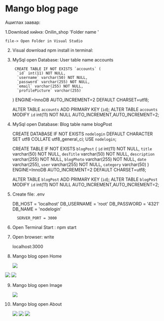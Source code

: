 # Mango blog page 
 Ашиглах заавар:

1.Download хийнэ: Onilin_shop 'Folder name '

   
    file-> Open Folder in Visual Studio
    

2.  Visual download npm install in terminal:

3. MySql open Database: User table name accounts
   
        CREATE TABLE IF NOT EXISTS `accounts` (
         `id` int(11) NOT NULL,
         `username` varchar(50) NOT NULL,
         `password` varchar(255) NOT NULL,
         `email` varchar(255) NOT NULL,
         `profilePicture` varchar(255)
      ) ENGINE=InnoDB AUTO_INCREMENT=2 DEFAULT CHARSET=utf8;

      ALTER TABLE `accounts` ADD PRIMARY KEY (`id`);
      ALTER TABLE `accounts` MODIFY `id` int(11) NOT NULL AUTO_INCREMENT,AUTO_INCREMENT=2;

4. MySql open Database: Blog table name blogPost
   
   
     CREATE DATABASE IF NOT EXISTS `nodelogin` DEFAULT CHARACTER SET utf8 COLLATE utf8_general_ci;
     USE `nodelogin`;

     CREATE TABLE IF NOT EXISTS `blogPost` (
          `id` int(11) NOT NULL,
          `title` varchar(50) NOT NULL,
          `desTitle` varchar(50) NOT NULL,
          `description` varchar(255) NOT NULL,
          `blogPhoto` varchar(255) NOT NULL,
          `date` varchar(255),
	  `user` varchar(255) NOT NULL,
          `category` varchar(50)
     ) ENGINE=InnoDB AUTO_INCREMENT=2 DEFAULT CHARSET=utf8;


     ALTER TABLE `blogPost` ADD PRIMARY KEY (`id`);
     ALTER TABLE `blogPost` MODIFY `id` int(11) NOT NULL AUTO_INCREMENT,AUTO_INCREMENT=2;

5. Create file:  .env 

 	DB_HOST  = 'localhost'
	DB_USERNAME  = 'root'
	DB_PASSWORD = '4321'
	DB_NAME = 'nodelogin'

         SERVER_PORT = 3000

6. Open Terminal Start : 
       npm start  
       
7. Open browser: write
   
   localhost:3000 
   
8. Mango blog open Home
   
   <img src="https://scontent.fuln4-1.fna.fbcdn.net/v/t1.15752-9/173187326_306527094410981_5453798534522007180_n.png?_nc_cat=111&ccb=1-3&_nc_sid=ae9488&_nc_ohc=gvrOtwWnS-0AX-O6xUV&_nc_ht=scontent.fuln4-1.fna&oh=dffbb8820b4889cf034621fd18356700&oe=60A17554" />
   
  
  <img src="https://scontent.fuln4-1.fna.fbcdn.net/v/t1.15752-9/174150675_511906733351206_7108543604774272003_n.png?_nc_cat=109&ccb=1-3&_nc_sid=ae9488&_nc_ohc=4VHTWdcn_XwAX9BCBa-&_nc_ht=scontent.fuln4-1.fna&oh=440c548350c452f664b9c78f42285cc6&oe=60A11116" />
  
  
   <img src="https://scontent.fuln4-1.fna.fbcdn.net/v/t1.15752-9/174225203_241738220742316_8009252358611238796_n.png?_nc_cat=109&ccb=1-3&_nc_sid=ae9488&_nc_ohc=lu_lFpjQGYsAX_3AvNb&_nc_oc=AQk_f4u18rtQG2wsyRjcHk3rkXZeappzlC2RnL6VkYX4n6qR83A5d4xI0hO3t38G0xs&_nc_ht=scontent.fuln4-1.fna&oh=c792989b04d850e3e2a178cd3130b407&oe=60A03D09" />
   
  
  9. Mango blog open Image 
      
       <img src="https://scontent.fuln4-2.fna.fbcdn.net/v/t1.15752-9/173984103_141923367937124_8281380117241670939_n.png?_nc_cat=106&ccb=1-3&_nc_sid=ae9488&_nc_ohc=1j3so2h8hG8AX8niZ-5&_nc_oc=AQlHoOXI9o3U1WmocJWFCq7qfaSiCN37Il23yTzUQhoYvAUrLPGn6ksu5wXzNneoii0&_nc_ht=scontent.fuln4-2.fna&oh=1c281ddb7219c9b51dc5700d816d1f1b&oe=609FEA9D" />
       
  10. Mango blog open About 
      
      <img src="https://scontent.fuln4-1.fna.fbcdn.net/v/t1.15752-9/173954097_3671102846333397_2320240370128337907_n.png?_nc_cat=102&ccb=1-3&_nc_sid=ae9488&_nc_ohc=RaR5JlmiXiIAX_CtfjA&_nc_ht=scontent.fuln4-1.fna&oh=74514ca2ca81b2dee54e4df74f908b60&oe=60A08EE8" />
      
      <img src="https://scontent.fuln4-1.fna.fbcdn.net/v/t1.15752-9/173386495_1618148841714421_7873504001202185776_n.png?_nc_cat=109&ccb=1-3&_nc_sid=ae9488&_nc_ohc=-hNBDasC7WIAX_zkaz5&_nc_oc=AQnpV-KbcfS3FxPpngMY__i6semLtYCSQURglKQMSyQBhOe2qMZSzNZcQq7HPPMrqy4&_nc_ht=scontent.fuln4-1.fna&oh=506c9a2705a04e992226c58e352afd6d&oe=60A13B8E" />
      
      <img src="https://scontent.fuln4-1.fna.fbcdn.net/v/t1.15752-9/171874419_807938993156543_9019422614418525707_n.png?_nc_cat=104&ccb=1-3&_nc_sid=ae9488&_nc_ohc=DwA-41jHmWcAX-z37_x&_nc_ht=scontent.fuln4-1.fna&oh=22d92ec9177baf78c49f41b250e09954&oe=609FE65B" />
      
 
 
      
           
      
   
    
    
  
  
 
 





